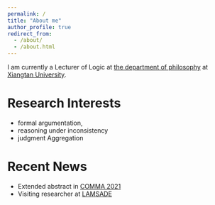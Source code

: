 ```yaml
---
permalink: /
title: "About me"
author_profile: true
redirect_from: 
  - /about/
  - /about.html
---
```


I am currently a Lecturer of Logic  at [the department of philosophy](https://bqsy.xtu.edu.cn) at  [Xiangtan University](https://en.xtu.edu.cn).

Research Interests
======

- formal argumentation, 
- reasoning under inconsistency
- judgment Aggregation

Recent News
======

- Extended abstract in [COMMA 2021](http://comma2024.krportal.org/program.html)
- Visiting researcher at [LAMSADE](https://www.lamsade.dauphine.fr/fr.html) 

